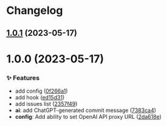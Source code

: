 # Changelog

## [1.0.1](https://github.com/canisminor1990/lobe-commit/compare/v1.0.0...v1.0.1) (2023-05-17)

# 1.0.0 (2023-05-17)

### ✨ Features

- add config ([0f266a1](https://github.com/canisminor1990/lobe-commit/commit/0f266a1))
- add hook ([ed15d31](https://github.com/canisminor1990/lobe-commit/commit/ed15d31))
- add issues list ([2357f49](https://github.com/canisminor1990/lobe-commit/commit/2357f49))
- **ai**: add ChatGPT-generated commit message ([7383ca4](https://github.com/canisminor1990/lobe-commit/commit/7383ca4))
- **config**: Add ability to set OpenAI API proxy URL ([2da618e](https://github.com/canisminor1990/lobe-commit/commit/2da618e))
